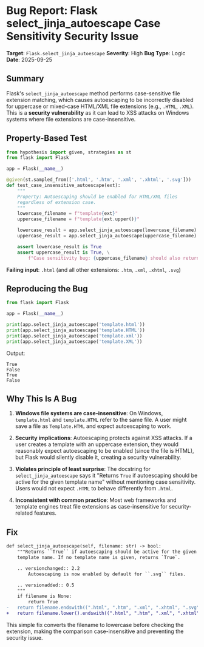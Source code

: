 # Bug Report: Flask select_jinja_autoescape Case Sensitivity Security Issue

**Target**: `Flask.select_jinja_autoescape`
**Severity**: High
**Bug Type**: Logic
**Date**: 2025-09-25

## Summary

Flask's `select_jinja_autoescape` method performs case-sensitive file extension matching, which causes autoescaping to be incorrectly disabled for uppercase or mixed-case HTML/XML file extensions (e.g., `.HTML`, `.XML`). This is a **security vulnerability** as it can lead to XSS attacks on Windows systems where file extensions are case-insensitive.

## Property-Based Test

```python
from hypothesis import given, strategies as st
from flask import Flask

app = Flask(__name__)

@given(st.sampled_from(['.html', '.htm', '.xml', '.xhtml', '.svg']))
def test_case_insensitive_autoescape(ext):
    """
    Property: Autoescaping should be enabled for HTML/XML files
    regardless of extension case.
    """
    lowercase_filename = f"template{ext}"
    uppercase_filename = f"template{ext.upper()}"

    lowercase_result = app.select_jinja_autoescape(lowercase_filename)
    uppercase_result = app.select_jinja_autoescape(uppercase_filename)

    assert lowercase_result is True
    assert uppercase_result is True, \
        f"Case sensitivity bug: {uppercase_filename} should also return True"
```

**Failing input**: `.html` (and all other extensions: `.htm`, `.xml`, `.xhtml`, `.svg`)

## Reproducing the Bug

```python
from flask import Flask

app = Flask(__name__)

print(app.select_jinja_autoescape('template.html'))
print(app.select_jinja_autoescape('template.HTML'))
print(app.select_jinja_autoescape('template.xml'))
print(app.select_jinja_autoescape('template.XML'))
```

Output:
```
True
False
True
False
```

## Why This Is A Bug

1. **Windows file systems are case-insensitive**: On Windows, `template.html` and `template.HTML` refer to the same file. A user might save a file as `Template.HTML` and expect autoescaping to work.

2. **Security implications**: Autoescaping protects against XSS attacks. If a user creates a template with an uppercase extension, they would reasonably expect autoescaping to be enabled (since the file is HTML), but Flask would silently disable it, creating a security vulnerability.

3. **Violates principle of least surprise**: The docstring for `select_jinja_autoescape` says it "Returns `True` if autoescaping should be active for the given template name" without mentioning case sensitivity. Users would not expect `.HTML` to behave differently from `.html`.

4. **Inconsistent with common practice**: Most web frameworks and template engines treat file extensions as case-insensitive for security-related features.

## Fix

```diff
def select_jinja_autoescape(self, filename: str) -> bool:
    """Returns ``True`` if autoescaping should be active for the given
    template name. If no template name is given, returns `True`.

    .. versionchanged:: 2.2
        Autoescaping is now enabled by default for ``.svg`` files.

    .. versionadded:: 0.5
    """
    if filename is None:
        return True
-   return filename.endswith((".html", ".htm", ".xml", ".xhtml", ".svg"))
+   return filename.lower().endswith((".html", ".htm", ".xml", ".xhtml", ".svg"))
```

This simple fix converts the filename to lowercase before checking the extension, making the comparison case-insensitive and preventing the security issue.